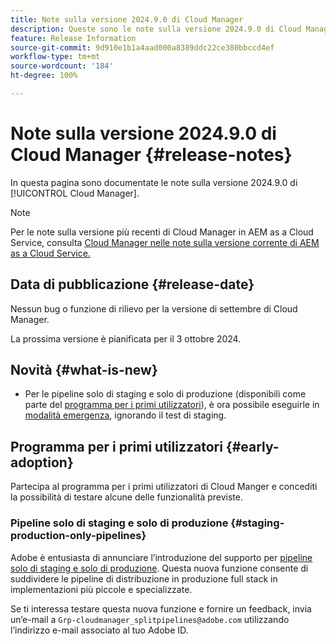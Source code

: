```yaml
---
title: Note sulla versione 2024.9.0 di Cloud Manager
description: Queste sono le note sulla versione 2024.9.0 di Cloud Manager.
feature: Release Information
source-git-commit: 9d910e1b1a4aad000a8389ddc22ce380bbccd4ef
workflow-type: tm+mt
source-wordcount: '184'
ht-degree: 100%

---
```


# Note sulla versione 2024.9.0 di Cloud Manager {#release-notes}

In questa pagina sono documentate le note sulla versione 2024.9.0 di [!UICONTROL Cloud Manager].

>[!NOTE]
>
>Per le note sulla versione più recenti di Cloud Manager in AEM as a Cloud Service, consulta [Cloud Manager nelle note sulla versione corrente di AEM as a Cloud Service.](https://experienceleague.adobe.com/it/docs/experience-manager-cloud-service/content/release-notes/cloud-manager/current)

## Data di pubblicazione {#release-date}

Nessun bug o funzione di rilievo per la versione di settembre di Cloud Manager.

La prossima versione è pianificata per il 3 ottobre 2024.


## Novità {#what-is-new}

* Per le pipeline solo di staging e solo di produzione (disponibili come parte del [programma per i primi utilizzatori](#staging-production-only-pipelines)), è ora possibile eseguirle in [modalità emergenza](/help/using/stage-prod-only.md#emergency-mode), ignorando il test di staging.

## Programma per i primi utilizzatori {#early-adoption}

Partecipa al programma per i primi utilizzatori di Cloud Manger e concediti la possibilità di testare alcune delle funzionalità previste.


### Pipeline solo di staging e solo di produzione {#staging-production-only-pipelines}

Adobe è entusiasta di annunciare l’introduzione del supporto per [pipeline solo di staging e solo di produzione](/help/using/stage-prod-only.md). Questa nuova funzione consente di suddividere le pipeline di distribuzione in produzione full stack in implementazioni più piccole e specializzate.

Se ti interessa testare questa nuova funzione e fornire un feedback, invia un’e-mail a `Grp-cloudmanager_splitpipelines@adobe.com` utilizzando l’indirizzo e-mail associato al tuo Adobe ID.

<!-- ## Bug fixes

* text

## Known Issues {#known-issues}

{{content-copy-known-issues}} LEAVE IN??? -->